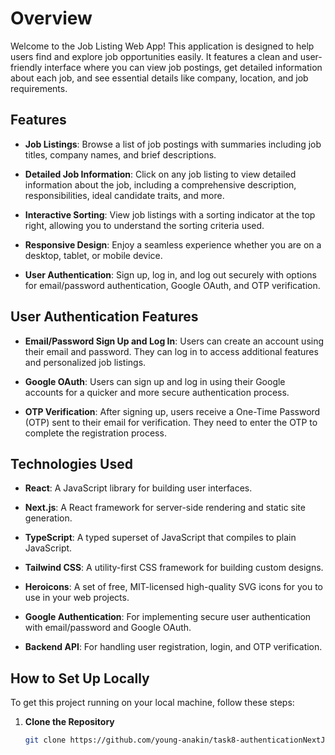 # Overview

Welcome to the Job Listing Web App! This application is designed to help users find and explore job opportunities easily. It features a clean and user-friendly interface where you can view job postings, get detailed information about each job, and see essential details like company, location, and job requirements.

## Features

- **Job Listings**: Browse a list of job postings with summaries including job titles, company names, and brief descriptions.

- **Detailed Job Information**: Click on any job listing to view detailed information about the job, including a comprehensive description, responsibilities, ideal candidate traits, and more.

- **Interactive Sorting**: View job listings with a sorting indicator at the top right, allowing you to understand the sorting criteria used.

- **Responsive Design**: Enjoy a seamless experience whether you are on a desktop, tablet, or mobile device.

- **User Authentication**: Sign up, log in, and log out securely with options for email/password authentication, Google OAuth, and OTP verification.

## User Authentication Features

- **Email/Password Sign Up and Log In**: Users can create an account using their email and password. They can log in to access additional features and personalized job listings.

- **Google OAuth**: Users can sign up and log in using their Google accounts for a quicker and more secure authentication process.

- **OTP Verification**: After signing up, users receive a One-Time Password (OTP) sent to their email for verification. They need to enter the OTP to complete the registration process.

## Technologies Used

- **React**: A JavaScript library for building user interfaces.

- **Next.js**: A React framework for server-side rendering and static site generation.

- **TypeScript**: A typed superset of JavaScript that compiles to plain JavaScript.

- **Tailwind CSS**: A utility-first CSS framework for building custom designs.

- **Heroicons**: A set of free, MIT-licensed high-quality SVG icons for you to use in your web projects.

- **Google Authentication**: For implementing secure user authentication with email/password and Google OAuth.

- **Backend API**: For handling user registration, login, and OTP verification.

## How to Set Up Locally

To get this project running on your local machine, follow these steps:

1. **Clone the Repository**

   ```bash
   git clone https://github.com/young-anakin/task8-authenticationNextJS.git
